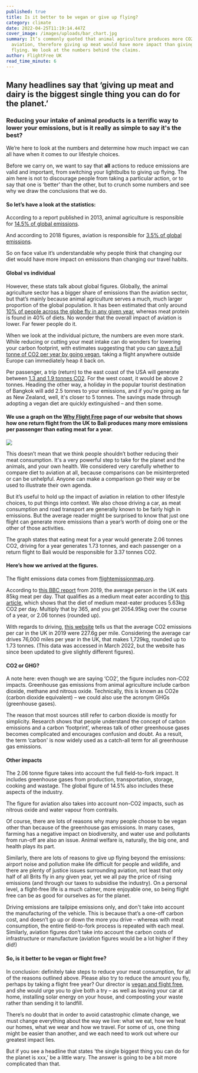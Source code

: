 ```yaml
---
published: true
title: Is it better to be vegan or give up flying?
category: climate
date: 2022-04-25T11:19:14.447Z
cover_image: /images/uploads/bar_chart.jpg
summary: It’s commonly quoted that animal agriculture produces more CO2 than
  aviation, therefore giving up meat would have more impact than giving up
  flying. We look at the numbers behind the claims.
author: FlightFree UK
read_time_minute: 6
---
```

## Many headlines say that ‘giving up meat and dairy is the biggest single thing you can do for the planet.’ 

### Reducing your intake of animal products is a terrific way to lower your emissions, but is it really as simple to say it's the best? 

We’re here to look at the numbers and determine how much impact we can all have when it comes to our lifestyle choices. 

Before we carry on, we want to say that **all** actions to reduce emissions are valid and important, from switching your lightbulbs to giving up flying. The aim here is not to discourage people from taking a particular action, or to say that one is ‘better' than the other, but to crunch some numbers and see why we draw the conclusions that we do.

#### So let’s have a look at the statistics:

According to a report published in 2013, animal agriculture is responsible for [14.5% of global emissions](https://www.fao.org/3/i3437e/i3437e.pdf).

And according to 2018 figures, aviation is responsible for [3.5% of global emissions](https://www.carbonbrief.org/guest-post-calculating-the-true-climate-impact-of-aviation-emissions).

So on face value it’s understandable why people think that changing our diet would have more impact on emissions than changing our travel habits.

#### Global vs individual

However, these stats talk about global figures. Globally, the animal agriculture sector has a bigger share of emissions than the aviation sector, but that’s mainly because animal agriculture serves a much, much larger proportion of the global population. It has been estimated that only around [10% of people across the globe fly in any given year](https://www.theguardian.com/business/2020/nov/17/people-cause-global-aviation-emissions-study-covid-19), whereas meat protein is found in 40% of diets. No wonder that the overall impact of aviation is lower. Far fewer people do it. 

When we look at the individual picture, the numbers are even more stark. While reducing or cutting your meat intake can do wonders for lowering your carbon footprint, with estimates suggesting that you can [save a full tonne of CO2 per year by going vegan](https://www.ncbi.nlm.nih.gov/pmc/articles/PMC4372775/), taking a flight anywhere outside Europe can immediately heap it back on.

Per passenger, a trip (return) to the east coast of the USA will generate between [1.3 and 1.9 tonnes CO2](https://flightemissionmap.org/). For the west coast, it would be above 2 tonnes. Heading the other way, a holiday in the popular tourist destination of Bangkok will add 2.5 tonnes to your emissions, and if you're going as far as New Zealand, well, it's closer to 5 tonnes. The savings made through adopting a vegan diet are quickly extinguished – and then some.

#### We use a graph on the [Why Flight Free](https://flightfree.co.uk/why_flight_free/) page of our website that shows how one return flight from the UK to Bali produces many more emissions per passenger than eating meat for a year. 

![](/images/uploads/bar_chart.jpg)

This doesn’t mean that we think people shouldn’t bother reducing their meat consumption. It's a very powerful step to take for the planet and the animals, and your own health. We considered very carefully whether to compare diet to aviation at all, because comparisons can be misinterpreted or can be unhelpful. Anyone can make a comparison go their way or be used to illustrate their own agenda. 

But it’s useful to hold up the impact of aviation in relation to other lifestyle choices, to put things into context. We also chose driving a car, as meat consumption and road transport are generally known to be fairly high in emissions. But the average reader might be surprised to know that just one flight can generate more emissions than a year’s worth of doing one or the other of those activities.

The graph states that eating meat for a year would generate 2.06 tonnes CO2, driving for a year generates 1.73 tonnes, and each passenger on a return flight to Bali would be responsible for 3.37 tonnes CO2. 

#### Here’s how we arrived at the figures.

The flight emissions data comes from [flightemissionmap.org](http://flightemissionmap.org). 

According to [this BBC report](https://www.bbc.co.uk/news/explainers-59232599) from 2019, the average person in the UK eats 85kg meat per day. That qualifies as a medium meat eater according to [this article](https://www.ncbi.nlm.nih.gov/pmc/articles/PMC4372775/), which shows that the diet of medium meat-eater produces 5.63kg CO2 per day. Multiply that by 365, and you get 2054.95kg over the course of a year, or 2.06 tonnes (rounded up).

With regards to driving, [this website](https://www.nimblefins.co.uk/average-co2-emissions-car-uk) tells us that the average CO2 emissions per car in the UK in 2019 were 227.6g per mile. Considering the average car drives 76,000 miles per year in the UK, that makes 1,729kg, rounded up to 1.73 tonnes. (This data was accessed in March 2022, but the website has since been updated to give slightly different figures). 

#### CO2 or GHG? 

A note here: even though we are saying ‘CO2’, the figure includes non-CO2 impacts. Greenhouse gas emissions from animal agriculture include carbon dioxide, methane and nitrous oxide. Technically, this is known as CO2e (carbon dioxide equivalent) – we could also use the acronym GHGs (greenhouse gases). 

The reason that most sources still refer to carbon dioxide is mostly for simplicity. Research shows that people understand the concept of carbon emissions and a carbon ‘footprint’, whereas talk of other greenhouse gases becomes complicated and encourages confusion and doubt. As a result, the term ‘carbon' is now widely used as a catch-all term for all greenhouse gas emissions.

#### Other impacts

The 2.06 tonne figure takes into account the full field-to-fork impact. It includes greenhouse gases from production, transportation, storage, cooking and wastage. The global figure of 14.5% also includes these aspects of the industry. 

The figure for aviation also takes into account non-CO2 impacts, such as nitrous oxide and water vapour from contrails. 

Of course, there are lots of reasons why many people choose to be vegan other than because of the greenhouse gas emissions. In many cases, farming has a negative impact on biodiversity, and water use and pollutants from run-off are also an issue. Animal welfare is, naturally, the big one, and health plays its part. 

Similarly, there are lots of reasons to give up flying beyond the emissions: airport noise and pollution make life difficult for people and wildlife, and there are plenty of justice issues surrounding aviation, not least that only half of all Brits fly in any given year, yet we all pay the price of rising emissions (and through our taxes to subsidise the industry). On a personal level, a flight-free life is a much calmer, more enjoyable one, so being flight free can be as good for ourselves as for the planet.

Driving emissions are tailpipe emissions only, and don't take into account the manufacturing of the vehicle. This is because that’s a one-off carbon cost, and doesn’t go up or down the more you drive – whereas with meat consumption, the entire field-to-fork process is repeated with each meal. Similarly, aviation figures don’t take into account the carbon costs of infrastructure or manufacture (aviation figures would be a lot higher if they did!)

#### So, is it better to be vegan or flight free?

In conclusion: definitely take steps to reduce your meat consumption, for all of the reasons outlined above. Please also try to reduce the amount you fly, perhaps by taking a flight free year? Our director is [vegan and flight free](https://www.vegansociety.com/news/blog/flight-free-and-vegan), and she would urge you to give both a try – as well as leaving your car at home, installing solar energy on your house, and composting your waste rather than sending it to landfill.

There’s no doubt that in order to avoid catastrophic climate change, we must change everything about the way we live: what we eat, how we heat our homes, what we wear and how we travel. For some of us, one thing might be easier than another, and we each need to work out where our greatest impact lies. 

But if you see a headline that states ‘the single biggest thing you can do for the planet is xxx,’ be a little wary. The answer is going to be a bit more complicated than that.
